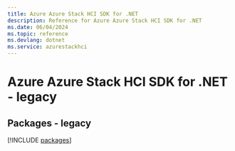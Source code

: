```yaml
---
title: Azure Azure Stack HCI SDK for .NET
description: Reference for Azure Azure Stack HCI SDK for .NET
ms.date: 06/04/2024
ms.topic: reference
ms.devlang: dotnet
ms.service: azurestackhci
---
```

# Azure Azure Stack HCI SDK for .NET - legacy
## Packages - legacy
[!INCLUDE [packages](azure-stack-hci-index.md)]